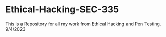 # Ethical-Hacking-SEC-335
This is a Repository for all my work from Ethical Hacking and Pen Testing. 9/4/2023
